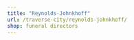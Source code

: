 ```yaml
---
title: "Reynolds-Johnkhoff"
url: /traverse-city/reynolds-johnkhoff/
shop: funeral directors
---
```


